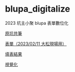 # blupa_digitalize
2023 坑主小聚 blupa 表單數位化

[原坑共筆](https://g0v.hackmd.io/@jothon/keng/https%3A%2F%2Fg0v.hackmd.io%2FRBw75TiqReyPd4XBEsnlHw%3Fview%23%25E6%25B4%25BB%25E5%258B%2595%25E6%2588%2590%25E6%259E%259C%25E6%2595%25B4%25E7%2590%2586%25E5%25B7%25A5%25E4%25BD%259C%25E5%258D%2580)

[表單（2023/02/11 大松現場用）](https://docs.google.com/forms/d/e/1FAIpQLSccCub9PkETh64-opEGfKwOiWt_QZ9pSlRA5Y9sfGZ4wALs7g/viewform)

[填表結果](https://docs.google.com/spreadsheets/d/1qQHWuyCE__YCXwISSta6NM6515ze5xV3pldNt00bFks/)

[視覺化](https://docs.google.com/spreadsheets/d/1fkG2d4ZIneUkPeTmrv2EwP2mCaHc4xKSAuXWX_JNgmc/)
